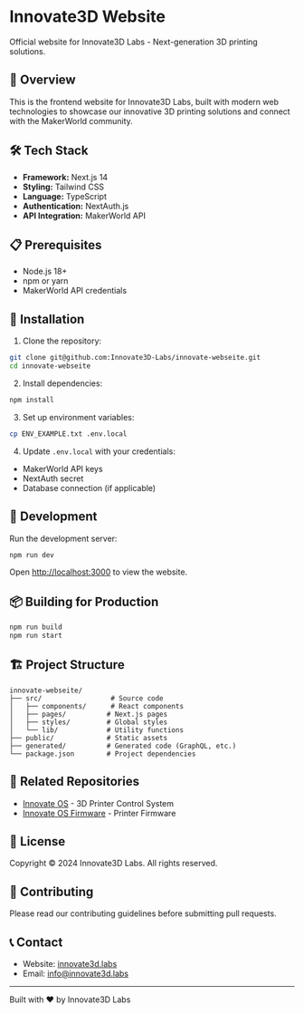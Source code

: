 # Innovate3D Website

Official website for Innovate3D Labs - Next-generation 3D printing solutions.

## 🚀 Overview

This is the frontend website for Innovate3D Labs, built with modern web technologies to showcase our innovative 3D printing solutions and connect with the MakerWorld community.

## 🛠️ Tech Stack

- **Framework:** Next.js 14
- **Styling:** Tailwind CSS
- **Language:** TypeScript
- **Authentication:** NextAuth.js
- **API Integration:** MakerWorld API

## 📋 Prerequisites

- Node.js 18+ 
- npm or yarn
- MakerWorld API credentials

## 🔧 Installation

1. Clone the repository:
```bash
git clone git@github.com:Innovate3D-Labs/innovate-webseite.git
cd innovate-webseite
```

2. Install dependencies:
```bash
npm install
```

3. Set up environment variables:
```bash
cp ENV_EXAMPLE.txt .env.local
```

4. Update `.env.local` with your credentials:
- MakerWorld API keys
- NextAuth secret
- Database connection (if applicable)

## 🚀 Development

Run the development server:

```bash
npm run dev
```

Open [http://localhost:3000](http://localhost:3000) to view the website.

## 📦 Building for Production

```bash
npm run build
npm run start
```

## 🏗️ Project Structure

```
innovate-webseite/
├── src/                 # Source code
│   ├── components/      # React components
│   ├── pages/          # Next.js pages
│   ├── styles/         # Global styles
│   └── lib/            # Utility functions
├── public/             # Static assets
├── generated/          # Generated code (GraphQL, etc.)
└── package.json        # Project dependencies
```

## 🔗 Related Repositories

- [Innovate OS](https://github.com/Innovate3D-Labs/innovate-os) - 3D Printer Control System
- [Innovate OS Firmware](https://github.com/Innovate3D-Labs/innovate-os-firmware) - Printer Firmware

## 📄 License

Copyright © 2024 Innovate3D Labs. All rights reserved.

## 🤝 Contributing

Please read our contributing guidelines before submitting pull requests.

## 📞 Contact

- Website: [innovate3d.labs](https://innovate3d.labs)
- Email: info@innovate3d.labs

---

Built with ❤️ by Innovate3D Labs 